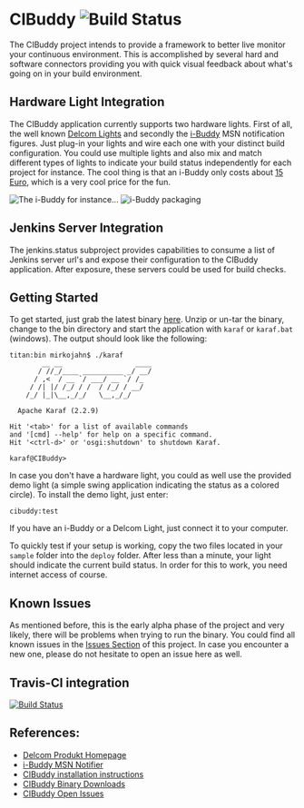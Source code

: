 # CIBuddy ![Build Status](https://secure.travis-ci.org/cibuddy/cibuddy.png)

The CIBuddy project intends to provide a framework to better live monitor your
continuous environment. This is accomplished by several hard and software connectors providing you with quick visual feedback about what's going on in your build environment.

## Hardware Light Integration

The CIBuddy application currently supports two hardware lights. First of all, the well known [Delcom Lights][1] and secondly the [i-Buddy][2] MSN notification figures. Just plug-in your lights and wire each one with your distinct build configuration. You could use multiple lights and also mix and match different types of lights to indicate your build status independently for each project for instance. The cool thing is that an i-Buddy only costs about [15 Euro][8], which is a very cool price for the fun.

![The i-Buddy for instance...][3] ![i-Buddy packaging][4]

## Jenkins Server Integration

The jenkins.status subproject provides capabilities to consume a list of Jenkins
server url's and expose their configuration to the CIBuddy application. After exposure, these servers could be used for build checks.

## Getting Started

To get started, just grab the latest binary [here][6]. Unzip or un-tar the binary, change to the bin directory and start the application with `karaf` or `karaf.bat` (windows). The output should look like the following:

```
titan:bin mirkojahn$ ./karaf
        __ __                  ____      
       / //_/____ __________ _/ __/      
      / ,<  / __ `/ ___/ __ `/ /_        
     / /| |/ /_/ / /  / /_/ / __/        
    /_/ |_|\__,_/_/   \__,_/_/         

  Apache Karaf (2.2.9)

Hit '<tab>' for a list of available commands
and '[cmd] --help' for help on a specific command.
Hit '<ctrl-d>' or 'osgi:shutdown' to shutdown Karaf.

karaf@CIBuddy>
```
In case you don't have a hardware light, you could as well use the provided demo light (a simple swing application indicating the status as a colored circle). To install the demo light, just enter:
```
cibuddy:test
```
If you have an i-Buddy or a Delcom Light, just connect it to your computer.

To quickly test if your setup is working, copy the two files located in your `sample` folder into the `deploy` folder. After less than a minute, your light should indicate the current build status. In order for this to work, you need internet access of course. 

## Known Issues

As mentioned before, this is the early alpha phase of the project and very likely, there will be problems when trying to run the binary. You could find all known issues in the [Issues Section][6] of this project. In case you encounter a new one, please do not hesitate to open an issue here as well.

## Travis-CI integration
[![Build Status](https://secure.travis-ci.org/cibuddy/cibuddy.png)](http://travis-ci.org/cibuddy/cibuddy)


## References:

* [Delcom Produkt Homepage][1]
* [i-Buddy MSN Notifier][2]
* [CIBuddy installation instructions][5]
* [CIBuddy Binary Downloads][6]
* [CIBuddy Open Issues][7]

[1]: http://www.delcomproducts.com/products_usblmp.asp "Delcom Produkt Homepage"
[2]: http://www.i-buddy.com/ "i-Buddy MSN Notifier"
[3]: https://github.com/glueckkanja/LyncFellow/blob/gh-pages/img/ibuddy-fly.gif?raw=true 
    "Image provided by the https://github.com/glueckkanja/LyncFellow project, also doing cool stuff with the i-buddy"
[4]: https://github.com/glueckkanja/LyncFellow/blob/gh-pages/img/ibuddy-package.jpg?raw=true 
    "Image provided by the https://github.com/glueckkanja/LyncFellow project, also doing cool stuff with the i-buddy"
[5]: https://github.com/cibuddy/cibuddy/tree/master/distributions/karaf.assembly "CIBuddy installation instructions"
[6]: https://github.com/cibuddy/cibuddy/downloads "CIBuddy Binary Downloads"
[7]: https://github.com/cibuddy/cibuddy/issues "CIBuddy Open Issues"
[8]: http://www.idealo.de/preisvergleich/OffersOfProduct/1608018_-usb-messenger-i-buddy.html 
    "Idealo Preisvergleich - i-buddy"